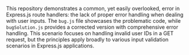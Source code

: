 This repository demonstrates a common, yet easily overlooked, error in Express.js route handlers: the lack of proper error handling when dealing with user inputs.  The `bug.js` file showcases the problematic code, while `bugSolution.js` provides a corrected version with comprehensive error handling.  This scenario focuses on handling invalid user IDs in a GET request, but the principles apply broadly to various input validation scenarios in Express.js applications.
